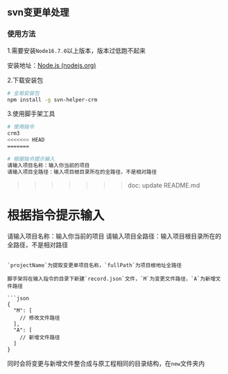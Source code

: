 ## svn变更单处理

### 使用方法
1.需要安装`Node16.7.0`以上版本，版本过低跑不起来

安装地址：[Node.js (nodejs.org)](https://nodejs.org/zh-cn/)

2.下载安装包

```bash
# 全局安装包
npm install -g svn-helper-crm
```

3.使用脚手架工具

```bash
# 使用指令
crm3
<<<<<<< HEAD
=======

# 根据指令提示输入
请输入项目名称：输入你当前的项目
请输入项目全路径：输入项目根目录所在的全路径，不是相对路径
```
>>>>>>> doc: update README.md

# 根据指令提示输入
请输入项目名称：输入你当前的项目
请输入项目全路径：输入项目根目录所在的全路径，不是相对路径
```

`projectName`为提取变更单项目名称，`fullPath`为项目根地址全路径

脚手架将在输入指令的目录下新建`record.json`文件，`M`为变更文件路径，`A`为新增文件路径

```json
{
  "M": [
    // 修改文件路径
  ],
  "A": [
    // 新增文件路径
  ]
}
```

同时会将变更与新增文件整合成与原工程相同的目录结构，在`new`文件夹内
